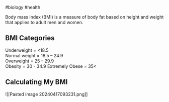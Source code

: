 #biology #health 

Body mass index (BMI) is a measure of body fat based on height and weight that applies to adult men and women.
## **BMI Categories**
Underweight = <18.5  
Normal weight = 18.5 – 24.9  
Overweight = 25 – 29.9  
Obesity = 30 - 34.9
Extremely Obese = 35<
## **Calculating My BMI**

![[Pasted image 20240417093231.png]]
